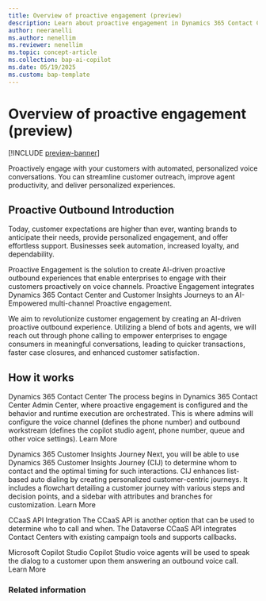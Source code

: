 ```yaml
---
title: Overview of proactive engagement (preview)
description: Learn about proactive engagement in Dynamics 365 Contact Center.
author: neeranelli
ms.author: nenellim
ms.reviewer: nenellim
ms.topic: concept-article
ms.collection: bap-ai-copilot
ms.date: 05/19/2025
ms.custom: bap-template
---
```


# Overview of proactive engagement (preview)

[!INCLUDE [preview-banner](~/../shared-content/shared/preview-includes/preview-banner.md)]

Proactively engage with your customers with automated, personalized voice conversations. You can streamline customer outreach, improve agent productivity, and deliver personalized experiences.

## Proactive Outbound Introduction
Today, customer expectations are higher than ever, wanting brands to anticipate their needs, provide personalized engagement, and offer effortless support. Businesses seek automation, increased loyalty, and dependability.

Proactive Engagement is the solution to create AI-driven proactive outbound experiences that enable enterprises to engage with their customers proactively on voice channels. Proactive Engagement integrates Dynamics 365 Contact Center and Customer Insights Journeys to an AI-Empowered multi-channel Proactive engagement. 

We aim to revolutionize customer engagement by creating an AI-driven proactive outbound experience. Utilizing a blend of bots and agents, we will reach out through phone calling to  empower enterprises to engage consumers in meaningful conversations, leading to quicker transactions, faster case closures, and enhanced customer satisfaction.

## How it works 
Dynamics 365 Contact Center 
The process begins in Dynamics 365 Contact Center Admin Center, where proactive engagement is configured and the behavior and runtime execution are orchestrated. This is where admins will configure the voice channel (defines the phone number) and outbound workstream (defines the copilot studio agent, phone number, queue and other voice settings). Learn More

Dynamics 365 Customer Insights Journey 
Next, you will be able to use Dynamics 365 Customer Insights Journey (CIJ) to determine whom to contact and the optimal timing for such interactions. CIJ enhances list-based auto dialing by creating personalized customer-centric journeys. It includes a flowchart detailing a customer journey with various steps and decision points, and a sidebar with attributes and branches for customization. Learn More

CCaaS API Integration
The CCaaS API is another option that can be used to determine who to call and when. The Dataverse CCaaS API integrates Contact Centers with existing campaign tools and supports callbacks. 

Microsoft Copilot Studio
Copilot Studio voice agents will be used to speak the dialog to a customer upon them answering an outbound voice call. Learn More




### Related information


